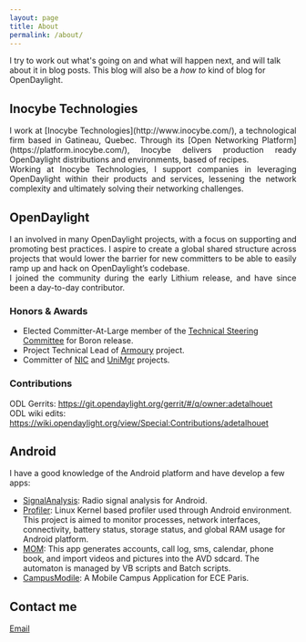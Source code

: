 ```yaml
---
layout: page
title: About
permalink: /about/
---
```


I try to work out what's going on and what will happen next, and will talk about it in blog posts.
This blog will also be a _how to_ kind of blog for OpenDaylight.
## Inocybe Technologies
<p align="justify">
I work at [Inocybe Technologies](http://www.inocybe.com/), a technological firm based in Gatineau, Quebec. Through its [Open Networking Platform](https://platform.inocybe.com/), Inocybe delivers production ready OpenDaylight distributions and environments, based of recipes.</br>
Working at Inocybe Technologies, I support companies in leveraging OpenDaylight within their products and services, lessening the network complexity and ultimately solving their networking challenges. 
</p >

## OpenDaylight
<p align="justify">
I an involved in many OpenDaylight projects, with a focus on supporting and promoting best practices. I aspire to create a global shared structure across projects that would lower the barrier for new committers to be able to easily ramp up and hack on OpenDaylight’s codebase. </br> 
I joined the community during the early Lithium release, and have since been a day-to-day contributor. </br>
</p >

### Honors & Awards

- Elected Committer-At-Large member of the [Technical Steering Committee](https://www.opendaylight.org/governance) for Boron release. </br>
- Project Technical Lead of [Armoury](https://wiki.opendaylight.org/view/Armoury) project. </br>
- Committer of [NIC](https://wiki.opendaylight.org/view/Network_Intent_Composition:Main) and [UniMgr](https://wiki.opendaylight.org/view/Unimgr:Main) projects. </br>


### Contributions

ODL Gerrits: https://git.opendaylight.org/gerrit/#/q/owner:adetalhouet </br>
ODL wiki edits: https://wiki.opendaylight.org/view/Special:Contributions/adetalhouet

## Android
I have a good knowledge of the Android platform and have develop a few apps:

- [SignalAnalysis](https://github.com/adetalhouet/SignalAnalysis): Radio signal analysis for Android.
- [Profiler](https://github.com/adetalhouet/Profiler):  Linux Kernel based profiler used through Android environment. This project is aimed to monitor processes, network interfaces, connectivity, battery status, storage status, and global RAM usage for Android platform.
- [MOM](https://github.com/adetalhouet/MOM): This app generates accounts, call log, sms, calendar, phone book, and import videos and pictures into the AVD sdcard. The automaton is managed by VB scripts and Batch scripts.
- [CampusModile](https://github.com/adetalhouet/CampusMobile): A Mobile Campus Application for ECE Paris.

## Contact me

[Email](mailto:adetalhouet89@gmail.com) <br>
